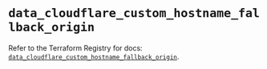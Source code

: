 # `data_cloudflare_custom_hostname_fallback_origin`

Refer to the Terraform Registry for docs: [`data_cloudflare_custom_hostname_fallback_origin`](https://registry.terraform.io/providers/cloudflare/cloudflare/5.5.0/docs/data-sources/custom_hostname_fallback_origin).
